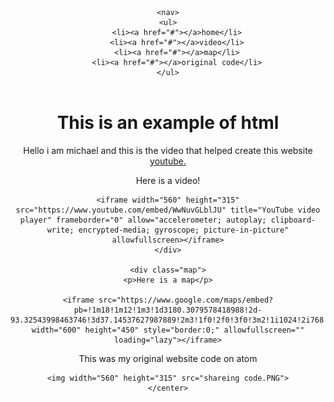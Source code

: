 <!DOCTYPE html>
<title> Resume </title>
<header>
    <div class="container">

    <nav>
    <ul>
        <li><a href="#"></a>home</li>
        <li><a href="#"></a>video</li>
        <li><a href="#"></a>map</li>
        <li><a href="#"></a>original code</li>
    </ul>
</nav>
</div>
</header>
<body>

<center>
<div class="homepage">
    <h1> This is an example of html </h1>
    <link href="stylesheet/style.css" rel="stylesheet" type="text/css">
    <p> Hello i am michael and this is the video that helped create this website <a href="https://www.youtube.com/watch?v=WwNuvGLblJU"target="blank">youtube.</a> </p>
</div>
    
<div class="video">
    <p>Here is a video!</p>

    <iframe width="560" height="315" src="https://www.youtube.com/embed/WwNuvGLblJU" title="YouTube video player" frameborder="0" allow="accelerometer; autoplay; clipboard-write; encrypted-media; gyroscope; picture-in-picture" allowfullscreen></iframe>
    </div>

    <div class="map">
    <p>Here is a map</p>

    <iframe src="https://www.google.com/maps/embed?pb=!1m18!1m12!1m3!1d3180.3079578418988!2d-93.32543998463746!3d37.14537627987889!2m3!1f0!2f0!3f0!3m2!1i1024!2i768!4f13.1!3m3!1m2!1s0x87cf6415dc9987f9%3A0x5ee0086548a0d875!2sWorld&#39;s%20Largest%20Fork!5e0!3m2!1sen!2snl!4v1627308184146!5m2!1sen!2snl" width="600" height="450" style="border:0;" allowfullscreen="" loading="lazy"></iframe>
</div>

<div class="image">
    <p> This was my original website code on atom </p>

    <img width="560" height="315" src="shareing code.PNG">
    </center>
</div>
</body>
</html>
